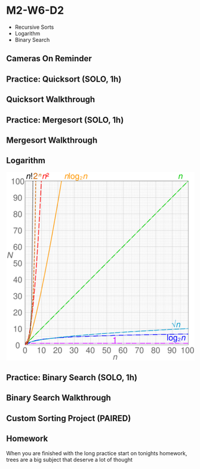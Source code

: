 # M2-W6-D2

- Recursive Sorts
- Logarithm
- Binary Search

## Cameras On Reminder

## Practice: Quicksort (SOLO, 1h)

## Quicksort Walkthrough

## Practice: Mergesort (SOLO, 1h)

## Mergesort Walkthrough

## Logarithm

![big-o-comparison](./big-O-chart.svg)

## Practice: Binary Search (SOLO, 1h)

## Binary Search Walkthrough

## Custom Sorting Project (PAIRED)

## Homework

When you are finished with the long practice start on tonights homework, trees are a big subject that deserve a lot of thought
